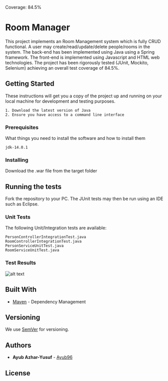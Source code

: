 Coverage: 84.5%
# Room Manager

This project implements an Room Management system which is fully CRUD functional. A user may create/read/update/delete people/rooms in the system. The back-end has been implemented using Java using a Spring framework. The front-end is implemented using Javascript and HTML web technologies. The project has been rigorously tested (JUnit, Mockito, Selenium) achieving an overall test coverage of 84.5%.

## Getting Started


These instructions will get you a copy of the project up and running on your local machine for development and testing purposes.

	1. Download the latest version of Java
	2. Ensure you have access to a command line interface

### Prerequisites

What things you need to install the software and how to install them

```
jdk-14.0.1
```

### Installing

Download the .war file from the target folder

## Running the tests

Fork the repository to your PC. The JUnit tests may then be run using an IDE such as Eclipse.

### Unit Tests 

The following Unit/Integration tests are available:

```
PersonControllerIntegrationTest.java
RoomControllerIntegrationTest.java
PersonServiceUnitTest.java
RoomServiceUnitTest.java

```

### Test Results

![alt text](https://ibb.co/MVBScWy)

## Built With

* [Maven](https://maven.apache.org/) - Dependency Management

## Versioning

We use [SemVer](http://semver.org/) for versioning.

## Authors

* **Ayub Azhar-Yusuf** - [Ayub96](https://github.com/ayub96)

## License
